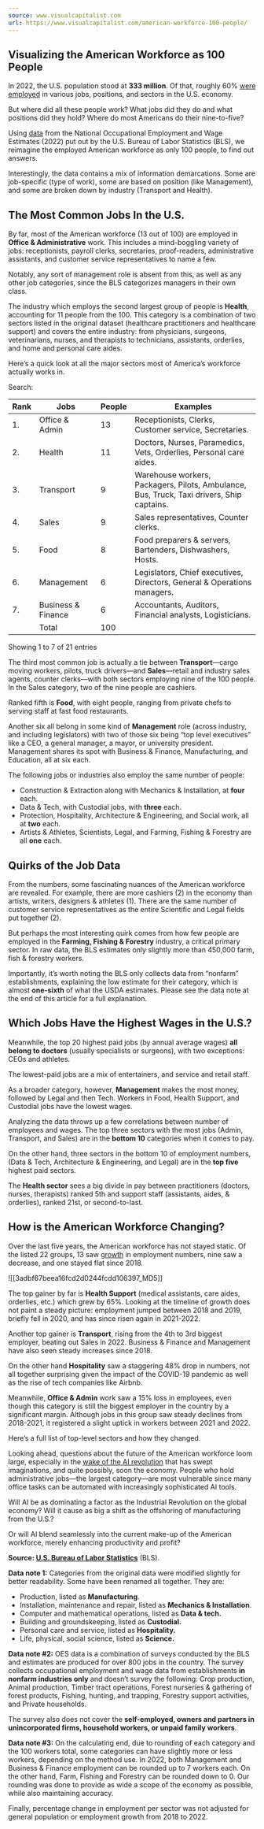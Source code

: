```yaml
---
source: www.visualcapitalist.com
url: https://www.visualcapitalist.com/american-workforce-100-people/
---
```


## Visualizing the American Workforce as 100 People

In 2022, the U.S. population stood at **333 million**. Of that, roughly 60% [were employed](https://www.bls.gov/opub/ted/2022/employment-population-ratio-at-60-0-percent-in-july-2022.htm) in various jobs, positions, and sectors in the U.S. economy.

But where did all these people work? What jobs did they do and what positions did they hold? Where do most Americans do their nine-to-five?

Using [data](https://www.bls.gov/oes/current/oes_nat.htm) from the National Occupational Employment and Wage Estimates (2022) put out by the U.S. Bureau of Labor Statistics (BLS), we reimagine the employed American workforce as only 100 people, to find out answers.

Interestingly, the data contains a mix of information demarcations. Some are job-specific (type of work), some are based on position (like Management), and some are broken down by industry (Transport and Health).

## The Most Common Jobs In the U.S.

By far, most of the American workforce (13 out of 100) are employed in **Office & Administrative** work. This includes a mind-boggling variety of jobs: receptionists, payroll clerks, secretaries, proof-readers, administrative assistants, and customer service representatives to name a few.

Notably, any sort of management role is absent from this, as well as any other job categories, since the BLS categorizes managers in their own class.

The industry which employs the second largest group of people is **Health**, accounting for 11 people from the 100. This category is a combination of two sectors listed in the original dataset (healthcare practitioners and healthcare support) and covers the entire industry: from physicians, surgeons, veterinarians, nurses, and therapists to technicians, assistants, orderlies, and home and personal care aides.

Here’s a quick look at all the major sectors most of America’s workforce actually works in.

Search:

| Rank | Jobs | People | Examples |
| --- | --- | --- | --- |
| 1. | Office & Admin | 13 | Receptionists, Clerks, Customer service, Secretaries. |
| 2. | Health | 11 | Doctors, Nurses, Paramedics, Vets, Orderlies, Personal care aides. |
| 3. | Transport | 9 | Warehouse workers, Packagers, Pilots, Ambulance, Bus, Truck, Taxi drivers, Ship captains. |
| 4. | Sales | 9 | Sales representatives, Counter clerks. |
| 5. | Food | 8 | Food preparers & servers, Bartenders, Dishwashers, Hosts. |
| 6. | Management | 6 | Legislators, Chief executives, Directors, General & Operations managers. |
| 7. | Business & Finance | 6 | Accountants, Auditors, Financial analysts, Logisticians. |
|  | Total | 100 |  |

Showing 1 to 7 of 21 entries

The third most common job is actually a tie between **Transport**—cargo moving workers, pilots, truck drivers—and **Sales**—retail and industry sales agents, counter clerks—with both sectors employing nine of the 100 people. In the Sales category, two of the nine people are cashiers.

Ranked fifth is **Food**, with eight people, ranging from private chefs to serving staff at fast food restaurants.

Another six all belong in some kind of **Management** role (across industry, and including legislators) with two of those six being “top level executives” like a CEO, a general manager, a mayor, or university president. Management shares its spot with Business & Finance, Manufacturing, and Education, all at six each.

The following jobs or industries also employ the same number of people:

-   Construction & Extraction along with Mechanics & Installation, at **four** each.
-   Data & Tech, with Custodial jobs, with **three** each.
-   Protection, Hospitality, Architecture & Engineering, and Social work, all at **two** each.
-   Artists & Athletes, Scientists, Legal, and Farming, Fishing & Forestry are all **one** each.

## Quirks of the Job Data

From the numbers, some fascinating nuances of the American workforce are revealed. For example, there are more cashiers (2) in the economy than artists, writers, designers & athletes (1). There are the same number of customer service representatives as the entire Scientific and Legal fields put together (2).

But perhaps the most interesting quirk comes from how few people are employed in the **Farming, Fishing & Forestry** industry, a critical primary sector. In raw data, the BLS estimates only slightly more than 450,000 farm, fish & forestry workers.

Importantly, it’s worth noting the BLS only collects data from “nonfarm” establishments, explaining the low estimate for their category, which is almost **one-sixth** of what the USDA estimates. Please see the data note at the end of this article for a full explanation.

## Which Jobs Have the Highest Wages in the U.S.?

Meanwhile, the top 20 highest paid jobs (by annual average wages) **all belong to doctors** (usually specialists or surgeons), with two exceptions: CEOs and athletes.

The lowest-paid jobs are a mix of entertainers, and service and retail staff.

As a broader category, however, **Management** makes the most money, followed by Legal and then Tech. Workers in Food, Health Support, and Custodial jobs have the lowest wages.

Analyzing the data throws up a few correlations between number of employees and wages. The top three sectors with the most jobs (Admin, Transport, and Sales) are in the **bottom 10** categories when it comes to pay.

On the other hand, three sectors in the bottom 10 of employment numbers, (Data & Tech, Architecture & Engineering, and Legal) are in the **top five** highest paid sectors.

The **Health sector** sees a big divide in pay between practitioners (doctors, nurses, therapists) ranked 5th and support staff (assistants, aides, & orderlies), ranked 21st, or second-to-last.

## How is the American Workforce Changing?

Over the last five years, the American workforce has not stayed static. Of the listed 22 groups, 13 saw [growth](https://www.visualcapitalist.com/the-20-fastest-growing-jobs-in-the-next-decade/) in employment numbers, nine saw a decrease, and one stayed flat since 2018.

![[3adbf67beea16fcd2d0244fcdd106397_MD5]]

The top gainer by far is **Health Support** (medical assistants, care aides, orderlies, etc.) which grew by 65%. Looking at the timeline of growth does not paint a steady picture: employment jumped between 2018 and 2019, briefly fell in 2020, and has since risen again in 2021-2022.

Another top gainer is **Transport**, rising from the 4th to 3rd biggest employer, beating out Sales in 2022. Business & Finance and Management have also seen steady increases since 2018.

On the other hand **Hospitality** saw a staggering 48% drop in numbers, not all together surprising given the impact of the COVID-19 pandemic as well as the rise of tech companies like Airbnb.

Meanwhile, **Office & Admin** work saw a 15% loss in employees, even though this category is still the biggest employer in the country by a significant margin. Although jobs in this group saw steady declines from 2018-2021, it registered a slight uptick in workers between 2021 and 2022.

Here’s a full list of top-level sectors and how they changed.

Looking ahead, questions about the future of the American workforce loom large, especially in the [wake of the AI revolution](https://www.visualcapitalist.com/generative-ai-explained-by-ai/) that has swept imaginations, and quite possibly, soon the economy. People who hold administrative jobs—the largest category—are most vulnerable since many office tasks can be automated with increasingly sophisticated AI tools.

Will AI be as dominating a factor as the Industrial Revolution on the global economy? Will it cause as big a shift as the offshoring of manufacturing from the U.S.?

Or will AI blend seamlessly into the current make-up of the American workforce, merely enhancing productivity and profit?

**Source: [U.S. Bureau of Labor Statistics](https://www.bls.gov/oes/current/oes_nat.htm)** (BLS).

**Data note 1:** Categories from the original data were modified slightly for better readability. Some have been renamed all together. They are:

-   Production, listed as **Manufacturing**.
-   Installation, maintenance and repair, listed as **Mechanics & Installation**.
-   Computer and mathematical operations, listed as **Data & tech.**
-   Building and groundskeeping, listed as **Custodial.**
-   Personal care and service, listed as **Hospitality.**
-   Life, physical, social science, listed as **Science.**

**Data note #2:** OES data is a combination of surveys conducted by the BLS and estimates are produced for over 800 jobs in the country. The survey collects occupational employment and wage data from establishments **in nonfarm industries only** and doesn’t survey the following: Crop production, Animal production, Timber tract operations, Forest nurseries & gathering of forest products, Fishing, hunting, and trapping, Forestry support activities, and Private households.

The survey also does not cover the **self-employed, owners and partners in unincorporated firms, household workers, or unpaid family workers**.

**Data note #3:** On the calculating end, due to rounding of each category and the 100 workers total, some categories can have slightly more or less workers, depending on the method use. In 2022, both Management and Business & Finance employment can be rounded up to 7 workers each. On the other hand, Farm, Fishing and Forestry can be rounded down to 0. Our rounding was done to provide as wide a scope of the economy as possible, while also maintaining accuracy.

Finally, percentage change in employment per sector was not adjusted for general population or employment growth from 2018 to 2022.
